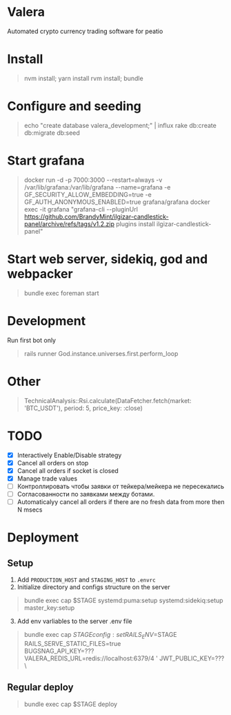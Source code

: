 # Valera

Automated crypto currency trading software for peatio 

# Install

> nvm install; yarn install
> rvm install; bundle

# Configure and seeding

> echo "create database valera_development;" | influx
> rake db:create db:migrate db:seed

# Start grafana

> docker run -d -p 7000:3000 --restart=always -v /var/lib/grafana:/var/lib/grafana --name=grafana -e GF_SECURITY_ALLOW_EMBEDDING=true -e GF_AUTH_ANONYMOUS_ENABLED=true grafana/grafana
> docker exec -it grafana "grafana-cli --pluginUrl https://github.com/BrandyMint/ilgizar-candlestick-panel/archive/refs/tags/v1.2.zip plugins install ilgizar-candlestick-panel"

# Start web server, sidekiq, god and webpacker

> bundle exec foreman start

# Development

Run first bot only

> rails runner God.instance.universes.first.perform_loop

# Other

>  TechnicalAnalysis::Rsi.calculate(DataFetcher.fetch(market: 'BTC_USDT'), period: 5, price_key: :close)

# TODO

* [x] Interactively Enable/Disable strategy
* [x] Cancel all orders on stop
* [x] Cancel all orders if socket is closed
* [x] Manage trade values
* [ ] Контроллировать чтобы заявки от тейкера/мейкера не пересекались
* [ ] Согласованности по заявками между ботами.
* [ ] Automaticalyy cancel all orders if there are no fresh data from more then
  N msecs
# Deployment

## Setup

1. Add `PRODUCTION_HOST` and `STAGING_HOST` to `.envrc`
2. Initialize directory and configs structure on the server

> bundle exec cap $STAGE systemd:puma:setup systemd:sidekiq:setup master_key:setup

3. Add env varliables to the server .env file

> bundle exec cap $STAGE config:set RAILS_ENV=$STAGE \
  RAILS_SERVE_STATIC_FILES=true \
  BUGSNAG_API_KEY=??? \
  VALERA_REDIS_URL=redis://localhost:6379/4 '
  JWT_PUBLIC_KEY=??? \

## Regular deploy

> bundle exec cap $STAGE deploy
